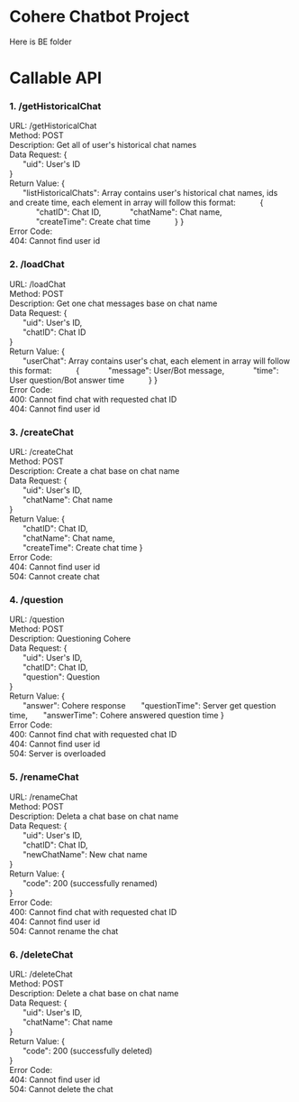 # Cohere Chatbot Project

Here is BE folder

# Callable API 

### 1. /getHistoricalChat
URL: /getHistoricalChat  
Method: POST  
Description: Get all of user's historical chat names  
Data Request: 
{  
&nbsp;&nbsp;&nbsp;&nbsp;&nbsp;&nbsp;"uid": User's ID  
}  
Return Value: 
{  
&nbsp;&nbsp;&nbsp;&nbsp;&nbsp;&nbsp;"listHistoricalChats": Array contains user's historical chat names, ids and create time, each element in array will follow this format:
&nbsp;&nbsp;&nbsp;&nbsp;&nbsp;&nbsp;&nbsp;&nbsp;&nbsp;&nbsp;{
&nbsp;&nbsp;&nbsp;&nbsp;&nbsp;&nbsp;&nbsp;&nbsp;&nbsp;&nbsp;&nbsp;&nbsp;"chatID": Chat ID,
&nbsp;&nbsp;&nbsp;&nbsp;&nbsp;&nbsp;&nbsp;&nbsp;&nbsp;&nbsp;&nbsp;&nbsp;"chatName": Chat name,
&nbsp;&nbsp;&nbsp;&nbsp;&nbsp;&nbsp;&nbsp;&nbsp;&nbsp;&nbsp;&nbsp;&nbsp;"createTime": Create chat time
&nbsp;&nbsp;&nbsp;&nbsp;&nbsp;&nbsp;&nbsp;&nbsp;&nbsp;&nbsp;}
}  
Error Code:  
404: Cannot find user id  


### 2. /loadChat
URL: /loadChat  
Method: POST  
Description: Get one chat messages base on chat name  
Data Request: 
{  
&nbsp;&nbsp;&nbsp;&nbsp;&nbsp;&nbsp;"uid": User's ID,  
&nbsp;&nbsp;&nbsp;&nbsp;&nbsp;&nbsp;"chatID": Chat ID  
}  
Return Value: 
{  
&nbsp;&nbsp;&nbsp;&nbsp;&nbsp;&nbsp;"userChat": Array contains user's chat, each element in array will follow this format:
&nbsp;&nbsp;&nbsp;&nbsp;&nbsp;&nbsp;&nbsp;&nbsp;&nbsp;&nbsp;{
&nbsp;&nbsp;&nbsp;&nbsp;&nbsp;&nbsp;&nbsp;&nbsp;&nbsp;&nbsp;&nbsp;&nbsp;"message": User/Bot message,
&nbsp;&nbsp;&nbsp;&nbsp;&nbsp;&nbsp;&nbsp;&nbsp;&nbsp;&nbsp;&nbsp;&nbsp;"time": User question/Bot answer time
&nbsp;&nbsp;&nbsp;&nbsp;&nbsp;&nbsp;&nbsp;&nbsp;&nbsp;&nbsp;}
}  
Error Code:  
400: Cannot find chat with requested chat ID  
404: Cannot find user id   


### 3. /createChat
URL: /createChat  
Method: POST  
Description: Create a chat base on chat name  
Data Request: 
{  
&nbsp;&nbsp;&nbsp;&nbsp;&nbsp;&nbsp;"uid": User's ID,  
&nbsp;&nbsp;&nbsp;&nbsp;&nbsp;&nbsp;"chatName": Chat name  
}  
Return Value: 
{  
&nbsp;&nbsp;&nbsp;&nbsp;&nbsp;&nbsp;"chatID": Chat ID,  
&nbsp;&nbsp;&nbsp;&nbsp;&nbsp;&nbsp;"chatName": Chat name,  
&nbsp;&nbsp;&nbsp;&nbsp;&nbsp;&nbsp;"createTime": Create chat time 
}  
Error Code:   
404: Cannot find user id  
504: Cannot create chat

### 4. /question
URL: /question  
Method: POST  
Description: Questioning Cohere  
Data Request: 
{  
&nbsp;&nbsp;&nbsp;&nbsp;&nbsp;&nbsp;"uid": User's ID,  
&nbsp;&nbsp;&nbsp;&nbsp;&nbsp;&nbsp;"chatID": Chat ID,  
&nbsp;&nbsp;&nbsp;&nbsp;&nbsp;&nbsp;"question": Question  
}  
Return Value: 
{  
&nbsp;&nbsp;&nbsp;&nbsp;&nbsp;&nbsp;"answer": Cohere response 
&nbsp;&nbsp;&nbsp;&nbsp;&nbsp;&nbsp;"questionTime": Server get question time,
&nbsp;&nbsp;&nbsp;&nbsp;&nbsp;&nbsp;"answerTime": Cohere answered question time 
}  
Error Code:  
400: Cannot find chat with requested chat ID  
404: Cannot find user id  
504: Server is overloaded  


### 5. /renameChat
URL: /renameChat  
Method: POST  
Description: Deleta a chat base on chat name  
Data Request: 
{  
&nbsp;&nbsp;&nbsp;&nbsp;&nbsp;&nbsp;"uid": User's ID,  
&nbsp;&nbsp;&nbsp;&nbsp;&nbsp;&nbsp;"chatID": Chat ID,  
&nbsp;&nbsp;&nbsp;&nbsp;&nbsp;&nbsp;"newChatName": New chat name  
}  
Return Value: 
{  
&nbsp;&nbsp;&nbsp;&nbsp;&nbsp;&nbsp;"code": 200 (successfully renamed)  
}  
Error Code:  
400: Cannot find chat with requested chat ID  
404: Cannot find user id   
504: Cannot rename the chat


### 6. /deleteChat
URL: /deleteChat  
Method: POST  
Description: Delete a chat base on chat name  
Data Request: 
{  
&nbsp;&nbsp;&nbsp;&nbsp;&nbsp;&nbsp;"uid": User's ID,  
&nbsp;&nbsp;&nbsp;&nbsp;&nbsp;&nbsp;"chatName": Chat name  
}  
Return Value: 
{  
&nbsp;&nbsp;&nbsp;&nbsp;&nbsp;&nbsp;"code": 200 (successfully deleted)  
}  
Error Code:  
404: Cannot find user id  
504: Cannot delete the chat